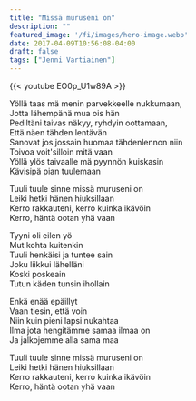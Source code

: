```yaml
---
title: "Missä muruseni on"
description: ""
featured_image: '/fi/images/hero-image.webp'
date: 2017-04-09T10:56:08-04:00
draft: false
tags: ["Jenni Vartiainen"]
---
```


{{< youtube EO0p_U1w89A >}}

Yöllä taas mä menin parvekkeelle nukkumaan,  
Jotta lähempänä mua ois hän  
Pediltäni taivas näkyy, ryhdyin oottamaan,  
Että näen tähden lentävän  
Sanovat jos jossain huomaa tähdenlennon niin  
Toivoa voit'silloin mitä vaan  
Yöllä ylös taivaalle mä pyynnön kuiskasin  
Kävisipä pian tuulemaan

Tuuli tuule sinne missä muruseni on  
Leiki hetki hänen hiuksillaan  
Kerro rakkauteni, kerro kuinka ikävöin  
Kerro, häntä ootan yhä vaan

Tyyni oli eilen yö  
Mut kohta kuitenkin  
Tuuli henkäisi ja tuntee sain  
Joku liikkui lähelläni  
Koski poskeain  
Tutun käden tunsin ihollain

Enkä enää epäillyt  
Vaan tiesin, että voin  
Niin kuin pieni lapsi nukahtaa  
Ilma jota hengitämme samaa ilmaa on  
Ja jalkojemme alla sama maa

Tuuli tuule sinne missä muruseni on  
Leiki hetki hänen hiuksillaan  
Kerro rakkauteni, kerro kuinka ikävöin  
Kerro, häntä ootan yhä vaan
